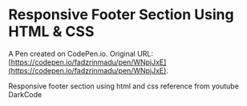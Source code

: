 # Responsive Footer Section Using HTML & CSS

A Pen created on CodePen.io. Original URL: [https://codepen.io/fadzrinmadu/pen/WNpjJxE](https://codepen.io/fadzrinmadu/pen/WNpjJxE).

Responsive footer section using html and css reference from youtube DarkCode